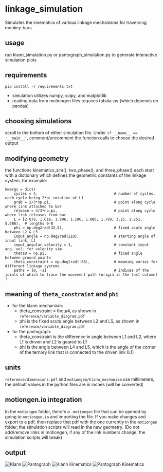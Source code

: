 # linkage_simulation
Simulates the kinematics of various linkage mechanisms for traversing monkey-bars

## usage
run klann_simulation.py or pantograph_simulation.py to generate interactive simulation plots

## requirements
`pip install -r requirements.txt`

- simulation utilizes numpy, scipy, and matplotlib
- reading data from motiongen files requires tabula-py (which depends on pandas)

## choosing simulations
scroll to the bottom of either simulation file. Under `if __name__ == '__main__'`, comment/uncomment the function calls to choose the desired output

## modifying geometry
the functions kinematics_sim(), two_phase(), and three_phase() each start with a dictionary which defines the geometric constants of the linkage system, for example:

```
kwargs = dict(
    cycles = 4,                                   # number of cycles, each cycle being 2*pi rotation of L1
    grab = 2/3*np.pi,                             # point along cycle where link attached to bar
    release = 4/3*np.pi,                          # point along cycle where link releases from bar
    L = [2.078, 1.016, 1.906, 1.196, 1.886, 1.789, 3.15, 2.251, 5.686],  # lengths 0-8
    phi = np.deg2rad(32.5),                       # fixed acute angle between L2 & L5
    input_angle = np.deg2rad(210),                # starting angle of input link, L1
    input_angular_velocity = 1,                   # constant input ang. vel. for velocity sim
    theta0 = np.pi,                               # fixed angle between ground points
    theta_constraint = np.deg2rad(-58),           # meaning varies for different linkage systems
    paths = [8, -1]                               # indices of the joints of which to trace the movement path (origin is the last column)
)
``` 

## meaning of `theta_constraint` and `phi`
- for the klann mechanism:
    - theta_constraint = theta4, as shown in `reference/variable_diagram.pdf`
    - phi is the fixed acute angle between L2 and L5, as shown in `reference/variable_diagram.pdf`
- for the pantograph:
    - theta_constraint is the difference in angle between L1 and L2, where L1 is driven and L2 is geared to L1
    - phi is the angle between L4 and L5, which is the angle of the corner of the ternary link that is connected to the driven link (L1)


## units
`reference/dimensions.pdf` and `motiongen/klann_mechanism` use millimeters, the default values in the python files are in inches (will be converted)

## motiongen.io integration
In the `motiongen` folder, there's a `.motiongen` file that can be opened by going to `motiongen.io` and importing the file. If you make changes and export to a pdf, then replace that pdf with the one currently in the `motiongen` folder, the simulation scripts will read in the new geometry. (Do not add/remove links in motiongen, if any of the link numbers change, the simulation scripts will break)

## output
![Klann](animations/klann.gif)
![Pantograph](animations/pantograph.gif)
![Klann Kinematics](animations/klann_kinematics.gif) ![Pantograph Kinematics](animations/pantograph_kinematics.gif)